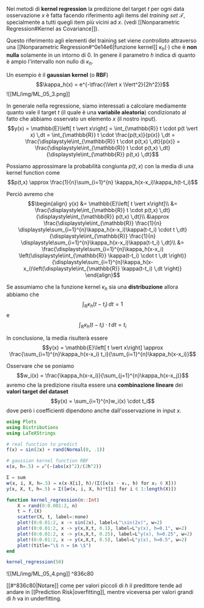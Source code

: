 Nei metodi di **kernel regression** la predizione del target $t$ per ogni data osservazione $x$ è fatta facendo riferimento agli items del *training set* $\mathcal{T}$, specialmente a tutti quegli item più vicini ad $x$. (vedi [[Nonparametric Regression#Kernel as Covariance]]).

Questo riferimento agli elementi del training set viene *controllato* attraverso una [[Nonparametric Regression#^0e14e6|funzione kernel]] $\kappa_h(\cdot)$ che è **non nulla** solamente in un intorno di 0.
In genere il parametro $h$ indica di quanto è ampio l'intervallo non nullo di $\kappa_h$.

Un esempio è il **gaussian kernel** (o **RBF**) $$\kappa_h(x) = e^{-\tfrac{\Vert x \Vert^2}{2h^2}}$$
![[ML/img/ML_05_3.png]]

In generale nella regressione, siamo interessati a calcolare mediamente quanto vale il target $t$ (il quale è una **variabile aleatoria**) condizionato al fatto che abbiamo osservato un elemento $x$ (il nostro input).
$$y(x) = \mathbb{E}\left[ t \vert x\right] = \int_{\mathbb{R}} t \cdot p(t \vert x) \,dt = \int_{\mathbb{R}} t \cdot \frac{p(t,x)}{p(x)} \,dt = \frac{\displaystyle\int_{\mathbb{R}} t \cdot p(t,x) \,dt}{p(x)} = \frac{\displaystyle\int_{\mathbb{R}} t \cdot p(t,x) \,dt}{\displaystyle\int_{\mathbb{R}} p(t,x) \,dt}$$

Possiamo approssimare la probabilità congiunta $p(t,x)$ con la media di una kernel function come $$p(t,x) \approx \frac{1}{n}\sum_{i=1}^{n} \kappa_h(x-x_i)\kappa_h(t-t_i)$$

Perciò avremo che
$$\begin{align}
y(x)
&= \mathbb{E}\left[ t \vert x\right]\\
&= \frac{\displaystyle\int_{\mathbb{R}} t \cdot p(t,x) \,dt}{\displaystyle\int_{\mathbb{R}} p(t,x) \,dt}\\
&\approx \frac{\displaystyle\int_{\mathbb{R}} \frac{1}{n} \displaystyle\sum_{i=1}^{n}\kappa_h(x-x_i)\kappa(t-t_i) \cdot t \,dt}{\displaystyle\int_{\mathbb{R}} \frac{1}{n} \displaystyle\sum_{i=1}^{n}\kappa_h(x-x_i)\kappa(t-t_i) \,dt}\\
&= \frac{\displaystyle\sum_{i=1}^{n}\kappa_h(x-x_i) \left(\displaystyle\int_{\mathbb{R}} \kappa(t-t_i) \cdot t \,dt \right)}{\displaystyle\sum_{i=1}^{n}\kappa_h(x-x_i)\left(\displaystyle\int_{\mathbb{R}} \kappa(t-t_i) \,dt \right)}
\end{align}$$

Se assumiamo che la funzione kernel $\kappa_h$ sia una **distribuzione** allora abbiamo che $$\int_{\mathbb{R}}\kappa_h(t-t_i) \,dt = 1$$ e $$\int_{\mathbb{R}}\kappa_h(t-t_i) \cdot t \,dt = t_i$$

In conclusione, la media risulterà essere $$y(x) = \mathbb{E}\left[ t \vert x\right] \approx \frac{\sum_{i=1}^{n}\kappa_h(x-x_i) t_i}{\sum_{i=1}^{n}\kappa_h(x-x_i)}$$

Osservare che se poniamo $$w_i(x) = \frac{\kappa_h(x-x_i)}{\sum_{j=1}^{n}\kappa_h(x-x_j)}$$ avremo che la predizione risulta essere una **combinazione lineare** dei **valori target del dataset** $$y(x) = \sum_{i=1}^{n}w_i(x) \cdot t_i$$ dove però i coefficienti dipendono anche dall'osservazione in input $x$.

```julia
using Plots
using Distributions
using LaTeXStrings

# real function to predict
f(x) = sin(2x) + rand(Normal(0, .1))

# gaussian kernel function RBF
κ(x, h=.5) = ℯ^(-(abs(x)^2)/(2h^2))

Σ = sum
𝑤(x, i, X, h=.5) = κ(x-X[i], h)/(Σ([κ(x - xᵢ, h) for xᵢ ∈ X]))
y(x, X, t, h=.5) = Σ([𝑤(x, i, X, h)*t[i] for i ∈ 1:length(X)])

function kernel_regression(n::Int)
    X = rand(0:0.001:2, n)
    t = f.(X)
    scatter(X, t, label=:none)
    plot!(0:0.01:2, x -> sin(2x), label=L"\sin(2x)", w=2)
    plot!(0:0.01:2, x -> y(x,X,t, 0.1), label=L"y(x), h=0.1", w=2)
    plot!(0:0.01:2, x -> y(x,X,t, 0.25), label=L"y(x), h=0.25", w=2)
    plot!(0:0.01:2, x -> y(x,X,t, 0.5), label=L"y(x), h=0.5", w=2)
    plot!(title="\$ n = $n \$")
end

kernel_regression(50)
```

![[ML/img/ML_05_4.png]] ^836c80

[[#^836c80|Notare]] come per valori piccoli di $h$ il predittore tende ad andare in [[Prediction Risk|overfitting]], mentre viceversa per valori grandi di $h$ va in underfitting.